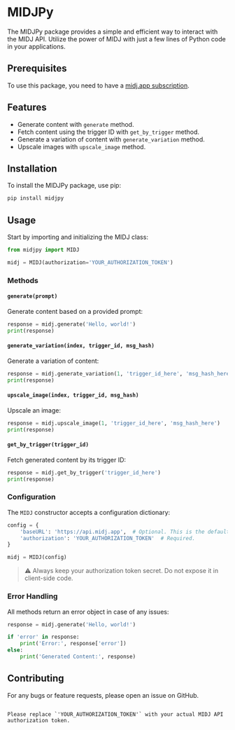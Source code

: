 
# MIDJPy

The MIDJPy package provides a simple and efficient way to interact with the MIDJ API. Utilize the power of MIDJ with just a few lines of Python code in your applications.

## Prerequisites

To use this package, you need to have a [midj.app subscription](https://midj.app/pricing).

## Features

- Generate content with `generate` method.
- Fetch content using the trigger ID with `get_by_trigger` method.
- Generate a variation of content with `generate_variation` method.
- Upscale images with `upscale_image` method.

## Installation

To install the MIDJPy package, use pip:

```bash
pip install midjpy
```

## Usage

Start by importing and initializing the MIDJ class:

```python
from midjpy import MIDJ

midj = MIDJ(authorization='YOUR_AUTHORIZATION_TOKEN')
```

### Methods

#### `generate(prompt)`

Generate content based on a provided prompt:

```python
response = midj.generate('Hello, world!')
print(response)
```

#### `generate_variation(index, trigger_id, msg_hash)`

Generate a variation of content:

```python
response = midj.generate_variation(1, 'trigger_id_here', 'msg_hash_here')
print(response)
```

#### `upscale_image(index, trigger_id, msg_hash)`

Upscale an image:

```python
response = midj.upscale_image(1, 'trigger_id_here', 'msg_hash_here')
print(response)
```

#### `get_by_trigger(trigger_id)`

Fetch generated content by its trigger ID:

```python
response = midj.get_by_trigger('trigger_id_here')
print(response)
```

### Configuration

The `MIDJ` constructor accepts a configuration dictionary:

```python
config = {
    'baseURL': 'https://api.midj.app',  # Optional. This is the default.
    'authorization': 'YOUR_AUTHORIZATION_TOKEN'  # Required.
}

midj = MIDJ(config)
```

> ⚠️ Always keep your authorization token secret. Do not expose it in client-side code.

### Error Handling

All methods return an error object in case of any issues:

```python
response = midj.generate('Hello, world!')

if 'error' in response:
    print('Error:', response['error'])
else:
    print('Generated Content:', response)
```

## Contributing

For any bugs or feature requests, please open an issue on GitHub.
```

Please replace `'YOUR_AUTHORIZATION_TOKEN'` with your actual MIDJ API authorization token.